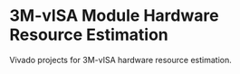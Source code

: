 # 3M-vISA Module Hardware Resource Estimation


Vivado projects for 3M-vISA hardware resource estimation.

